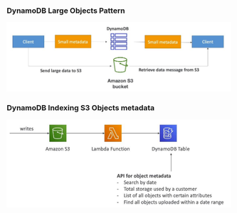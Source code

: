 ### DynamoDB Large Objects Pattern
![](images/aim11.jpg)

### DynamoDB Indexing S3 Objects metadata
![](images/aim12.jpg)


